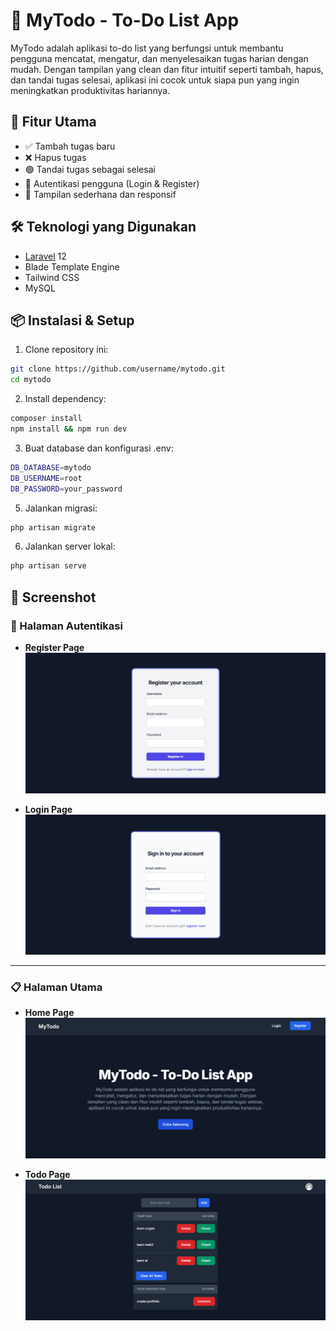 # 📝 MyTodo - To-Do List App

MyTodo adalah aplikasi to-do list yang berfungsi untuk membantu pengguna mencatat, mengatur, dan menyelesaikan tugas harian dengan mudah. Dengan tampilan yang clean dan fitur intuitif seperti tambah, hapus, dan tandai tugas selesai, aplikasi ini cocok untuk siapa pun yang ingin meningkatkan produktivitas hariannya.

## 🚀 Fitur Utama

- ✅ Tambah tugas baru
- ❌ Hapus tugas
- 🟢 Tandai tugas sebagai selesai
- 🔐 Autentikasi pengguna (Login & Register)
- 🎨 Tampilan sederhana dan responsif

## 🛠️ Teknologi yang Digunakan

- [Laravel](https://laravel.com/) 12
- Blade Template Engine
- Tailwind CSS
- MySQL

## 📦 Instalasi & Setup

1. Clone repository
 ini:

```bash
git clone https://github.com/username/mytodo.git
cd mytodo
```

2. Install dependency:

```bash
composer install
npm install && npm run dev
```

3. Buat database dan konfigurasi .env:

```bash
DB_DATABASE=mytodo
DB_USERNAME=root
DB_PASSWORD=your_password
```

5. Jalankan migrasi:

```bash
php artisan migrate
```

6. Jalankan server lokal:

```bash
php artisan serve
```

## 📸 Screenshot

### 🔐 Halaman Autentikasi
- **Register Page**  
  ![Register Page](public/screenshots/register-page.png)

- **Login Page**  
  ![Login Page](public/screenshots/login-page.png)

---

### 📋 Halaman Utama

- **Home Page**  
  ![Home Page](public/screenshots/home-page.png)

- **Todo Page**  
  ![Todo Page](public/screenshots/todo-page.png)
